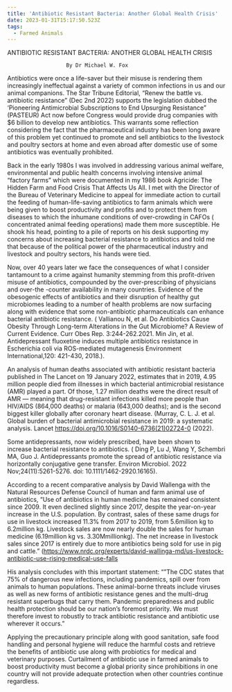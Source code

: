 ```yaml
---
title: 'Antibiotic Resistant Bacteria: Another Global Health Crisis'
date: 2023-01-31T15:17:50.523Z
tags:
  - Farmed Animals
---
```

ANTIBIOTIC RESISTANT BACTERIA: ANOTHER GLOBAL HEALTH CRISIS


                       By Dr Michael W. Fox 

Antibiotics were once a life-saver but their misuse is rendering them increasingly ineffectual against a variety of common infections in us and our animal companions. The Star Tribune Editorial, “Renew the battle vs. antibiotic resistance” (Dec 2nd 2022) supports the legislation dubbed the ‘Pioneering Antimicrobial Subscriptions to End Upsurging Resistance” (PASTEUR) Act now before Congress would provide drug companies with $6 billion to develop new antibiotics. This warrants some reflection considering the fact that the pharmaceutical industry has been long aware of this problem yet continued to promote and sell antibiotics to the livestock and poultry sectors at home and even abroad after domestic use of some antibiotics was eventually prohibited.

Back in the early 1980s I was involved in addressing various animal welfare, environmental and public health concerns involving intensive animal “factory farms” which were documented in my 1986 book Agricide: The Hidden Farm and Food Crisis That Affects Us All. I met with the Director of the Bureau of Veterinary Medicine to appeal for immediate action to curtail the feeding of human-life-saving antibiotics to farm animals which were being given to boost productivity and profits and to protect them from diseases to which the inhumane conditions of over-crowding in CAFOs ( concentrated animal feeding operations) made them more susceptible. He shook his head, pointing to a pile of reports on his desk supporting my concerns about increasing bacterial resistance to antibiotics and told me that because of the political power of the pharmaceutical industry and livestock and poultry sectors, his hands were tied.

Now, over 40 years later we face the consequences of what I consider tantamount to a crime against humanity stemming from this profit-driven misuse of antibiotics, compounded by the over-prescribing of physicians and over-the -counter availability in many countries. Evidence of the obesogenic effects of antibiotics and their disruption of healthy gut microbiomes leading to a number of health problems are now surfacing along with evidence that some non-antibiotic pharmaceuticals can enhance bacterial antibiotic resistance. ( Vallianou N, et al. Do Antibiotics Cause Obesity Through Long-term Alterations in the Gut Microbiome? A Review of Current Evidence. Curr Obes Rep. 3:244-262.2021.  Min Jin, et al. Antidepressant fluoxetine induces multiple antibiotics resistance in Escherichia coli via ROS-mediated mutagenesis Environment International,120: 421-430, 2018.).

An analysis of human deaths associated with antibiotic resistant bacteria published in The Lancet on 19 January 2022, estimates that in 2019, 4.95 million people died from illnesses in which bacterial antimicrobial resistance (AMR) played a part. Of those, 1.27 million deaths were the direct result of AMR — meaning that drug-resistant infections killed more people than HIV/AIDS (864,000 deaths) or malaria (643,000 deaths); and is the second biggest killer globally after coronary heart disease. (Murray, C. L. J. et al. Global burden of bacterial antimicrobial resistance in 2019: a systematic analysis. Lancet https://doi.org/10.1016/S0140-6736(21)02724-0 (2022).

Some antidepressants, now widely prescribed, have been shown to increase bacterial resistance to antibiotics. ( Ding P, Lu J, Wang Y, Schembri MA, Guo J. Antidepressants promote the spread of antibiotic resistance via horizontally conjugative gene transfer. Environ Microbiol. 2022 Nov;24(11):5261-5276. doi: 10.1111/1462-2920.16165).

According to a recent comparative analysis by David Wallenga with the Natural Resources Defense Council of human and farm animal use of antibiotics, “Use of antibiotics in human medicine has remained consistent since 2009. It even declined slightly since 2017, despite the year-on-year increase in the U.S. population. By contrast, sales of these same drugs for use in livestock increased 11.3% from 2017 to 2019, from 5.6million kg to 6.2million kg. Livestock sales are now nearly double the sales for human medicine (6.19million kg vs. 3.30Mmillionkg). The net increase in livestock sales since 2017 is entirely due to more antibiotics being sold for use in pig and cattle.” (https://www.nrdc.org/experts/david-wallinga-md/us-livestock-antibiotic-use-rising-medical-use-falls

His analysis concludes with this important statement: “”The CDC states that 75% of dangerous new infections, including pandemics, spill over from animals to human populations. These animal-borne threats include viruses as well as new forms of antibiotic resistance genes and the multi-drug resistant superbugs that carry them. Pandemic preparedness and public health protection should be our nation’s foremost priority. We must therefore invest to robustly to track antibiotic resistance and antibiotic use wherever it occurs.”

Applying the precautionary principle along with good sanitation, safe food handling and personal hygiene will reduce the harmful costs and retrieve the benefits of antibiotic use along with probiotics for medical and veterinary purposes. Curtailment of antibiotic use in farmed animals to boost productivity must become a global priority since prohibitions in one country will not provide adequate protection when other countries continue regardless.
